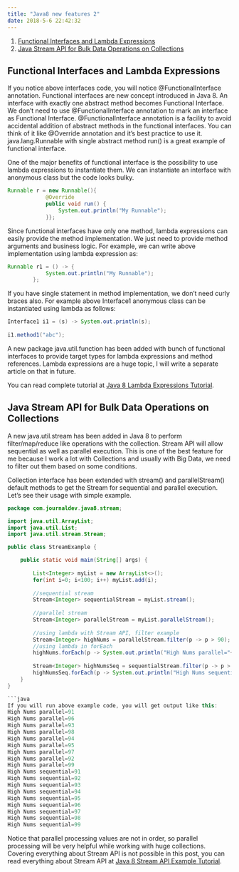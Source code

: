 ```yaml
---
title: "Java8 new features 2"
date: 2018-5-6 22:42:32
---
```


1. [Functional Interfaces and Lambda Expressions](#first)
2. [Java Stream API for Bulk Data Operations on Collections](#second)

## <a id="first"></a>Functional Interfaces and Lambda Expressions
If you notice above interfaces code, you will notice @FunctionalInterface annotation. Functional interfaces are new concept introduced in Java 8. An interface with exactly one abstract method becomes Functional Interface. We don’t need to use @FunctionalInterface annotation to mark an interface as Functional Interface. @FunctionalInterface annotation is a facility to avoid accidental addition of abstract methods in the functional interfaces. You can think of it like @Override annotation and it’s best practice to use it. java.lang.Runnable with single abstract method run() is a great example of functional interface.

One of the major benefits of functional interface is the possibility to use lambda expressions to instantiate them. We can instantiate an interface with anonymous class but the code looks bulky.
```java
Runnable r = new Runnable(){
			@Override
			public void run() {
				System.out.println("My Runnable");
			}};
```
Since functional interfaces have only one method, lambda expressions can easily provide the method implementation. We just need to provide method arguments and business logic. For example, we can write above implementation using lambda expression as:
```java
Runnable r1 = () -> {
			System.out.println("My Runnable");
		};
```
If you have single statement in method implementation, we don’t need curly braces also. For example above Interface1 anonymous class can be instantiated using lambda as follows:
```java
Interface1 i1 = (s) -> System.out.println(s);
		
i1.method1("abc");
```
A new package java.util.function has been added with bunch of functional interfaces to provide target types for lambda expressions and method references. Lambda expressions are a huge topic, I will write a separate article on that in future.

You can read complete tutorial at [Java 8 Lambda Expressions Tutorial](https://www.journaldev.com/2763/java-8-functional-interfaces).

## <a id="second"></a>Java Stream API for Bulk Data Operations on Collections
A new java.util.stream has been added in Java 8 to perform filter/map/reduce like operations with the collection. Stream API will allow sequential as well as parallel execution. This is one of the best feature for me because I work a lot with Collections and usually with Big Data, we need to filter out them based on some conditions.

Collection interface has been extended with stream() and parallelStream() default methods to get the Stream for sequential and parallel execution. Let’s see their usage with simple example.
```java
package com.journaldev.java8.stream;

import java.util.ArrayList;
import java.util.List;
import java.util.stream.Stream;

public class StreamExample {

	public static void main(String[] args) {
		
		List<Integer> myList = new ArrayList<>();
		for(int i=0; i<100; i++) myList.add(i);
		
		//sequential stream
		Stream<Integer> sequentialStream = myList.stream();
		
		//parallel stream
		Stream<Integer> parallelStream = myList.parallelStream();
		
		//using lambda with Stream API, filter example
		Stream<Integer> highNums = parallelStream.filter(p -> p > 90);
		//using lambda in forEach
		highNums.forEach(p -> System.out.println("High Nums parallel="+p));
		
		Stream<Integer> highNumsSeq = sequentialStream.filter(p -> p > 90);
		highNumsSeq.forEach(p -> System.out.println("High Nums sequential="+p));
	}
}

```java
If you will run above example code, you will get output like this:
High Nums parallel=91
High Nums parallel=96
High Nums parallel=93
High Nums parallel=98
High Nums parallel=94
High Nums parallel=95
High Nums parallel=97
High Nums parallel=92
High Nums parallel=99
High Nums sequential=91
High Nums sequential=92
High Nums sequential=93
High Nums sequential=94
High Nums sequential=95
High Nums sequential=96
High Nums sequential=97
High Nums sequential=98
High Nums sequential=99
```

Notice that parallel processing values are not in order, so parallel processing will be very helpful while working with huge collections.
Covering everything about Stream API is not possible in this post, you can read everything about Stream API at [Java 8 Stream API Example Tutorial](https://www.journaldev.com/2774/java-8-stream).